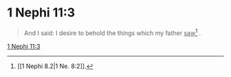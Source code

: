 # 1 Nephi 11:3

> And I said: I desire to behold the things which my father <u>saw</u>[^a] .

[1 Nephi 11:3](https://www.churchofjesuschrist.org/study/scriptures/bofm/1-ne/11?lang=eng&id=p3#p3)


[^a]: [[1 Nephi 8.2|1 Ne. 8:2]].  
